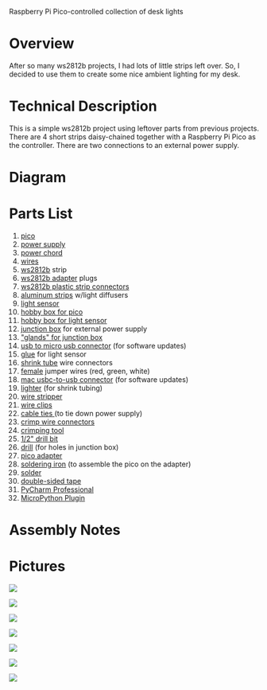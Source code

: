 Raspberry Pi Pico-controlled collection of desk lights

# Overview

After so many ws2812b projects, I had lots of little strips left over.  So, I decided to use them to create some nice 
ambient lighting for my desk. 

# Technical Description
This is a simple ws2812b project using leftover parts from previous projects.  There are 4 short strips daisy-chained
together with a Raspberry Pi Pico as the controller. There are two connections to an external power supply.

# Diagram 

# Parts List
1. [pico](https://a.co/d/5P5XDf7)
2. [power supply](https://a.co/d/iKgSWYm)
3. [power chord](https://a.co/d/6uIREtZ)
4. [wires](https://a.co/d/imWzLmc)
5. [ws2812b](https://a.co/d/gvlHaTj) strip
6. [ws2812b adapter](https://a.co/d/0sc48VN) plugs
7. [ws2812b plastic strip connectors](https://a.co/d/dTEdeK7)
8. [aluminum strips](https://a.co/d/2UMVkZJ) w/light diffusers
9. [light sensor](https://a.co/d/htjtdDJ)
10. [hobby box for pico](https://a.co/d/j1eW7Fh)
11. [hobby box for light sensor](https://a.co/d/6cgj2bX)
12. [junction box](https://a.co/d/j1eW7Fh) for external power supply
13. ["glands" for junction box](https://a.co/d/atXZ9wt)
14. [usb to micro usb connector](https://a.co/d/99JQsLD) (for software updates)
15. [glue](https://a.co/d/7KxgCCP) for light sensor
16. [shrink tube](https://a.co/d/7vEtkoZ) wire connectors
17. [female](https://a.co/d/6TAin4S) jumper wires (red, green, white)
18. [mac usbc-to-usb connector](https://a.co/d/hTGeQ3q) (for software updates)
19. [lighter](https://a.co/d/2jGikx1) (for shrink tubing)
20. [wire stripper](https://a.co/d/9J57B35)
21. [wire clips](https://a.co/d/7ZC9Jue)
22. [cable ties ](https://a.co/d/aNK4yg2)(to tie down power supply)
23. [crimp wire connectors](https://a.co/d/28pP0oi)
24. [crimping tool](https://a.co/d/gb0WfqY)
25. [1/2" drill bit](https://a.co/d/ebvk1JH)
26. [drill](https://a.co/d/hFsUd1H) (for holes in junction box)
27. [pico adapter](https://a.co/d/0HM1JB6)
28. [soldering iron](https://a.co/d/jcC5rNq) (to assemble the pico on the adapter)
29. [solder](https://a.co/d/1TV0jM2) 
30. [double-sided tape](https://a.co/d/0xbPvjM)
31. [PyCharm Professional](https://www.jetbrains.com/pycharm/promo/)
32. [MicroPython Plugin](https://plugins.jetbrains.com/plugin/9777-micropython)


# Assembly Notes


# Pictures 

![](.README_images/desk.png)

![](.README_images/light-sensor.png)

![](.README_images/pico.png)

![](.README_images/external-power-supply.png)

![](.README_images/external-power-supply-closeup.png)

![](.README_images/external-power-supply-closeup2.png)

![](.README_images/light-strip-placement.png)

